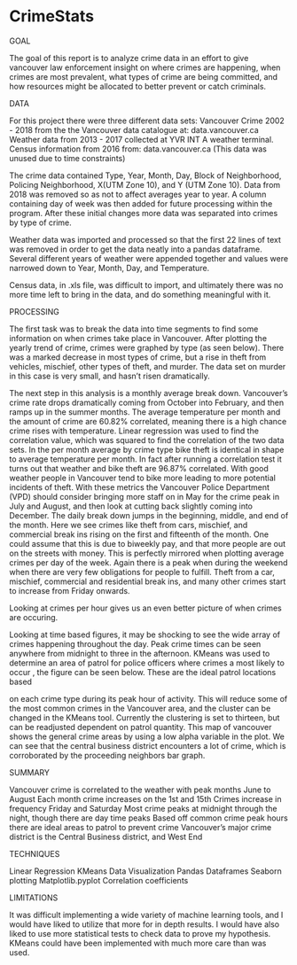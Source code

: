 # CrimeStats

GOAL    

The goal of this report is to analyze crime data in an effort to give vancouver law enforcement insight on where crimes are happening, when crimes are most prevalent, what types of crime are being committed, and how resources might be allocated to better prevent or catch criminals. 

DATA

For this project there were three different data sets: 
Vancouver Crime 2002 - 2018  from the the Vancouver data catalogue at: data.vancouver.ca
Weather data from 2013 - 2017 collected at YVR INT A weather terminal. 
Census information from 2016 from: data.vancouver.ca (This data was unused due to time constraints)

The crime data contained Type, Year, Month, Day, Block of Neighborhood, Policing Neighborhood, X(UTM Zone 10), and Y (UTM Zone 10). Data from 2018 was removed so as not to affect averages year to year. A column containing day of week was then added for future processing within the program. After these initial changes more data was separated into crimes by type of crime. 

Weather data was imported and processed so that the first 22 lines of text was removed in order to get the data neatly into a pandas dataframe. Several different years of weather were appended together and values were narrowed down to Year, Month, Day, and Temperature.

Census data, in .xls file, was difficult to import, and ultimately there was no more time left to bring in the data, and do something meaningful with it. 

PROCESSING

The first task was to break the data into time segments to find some information on when crimes take place in Vancouver. After plotting the yearly trend of crime, crimes were graphed by type (as seen below). There was a marked decrease in most types of crime, but a rise in  theft from vehicles, mischief, other types of theft, and murder. The data set on murder in this case is very small, and hasn’t risen dramatically. 
 
The next step in this analysis is a monthly average break down. Vancouver’s crime rate drops dramatically coming from October into February, and then ramps up in the summer months.
  The average temperature per month and the amount of crime are 60.82% correlated, meaning there is a high chance crime rises with temperature. Linear regression was used to find the correlation value, which was squared to find the correlation of the two data sets. In the per month average by crime type bike theft is identical in shape to average temperature per  month. In fact after running a correlation test it turns out that weather and bike theft are 96.87% correlated. With good weather people in Vancouver tend to bike more leading to more potential incidents of theft. With these  metrics the Vancouver Police Department (VPD) should consider bringing more staff on in May for the crime peak in July and August, and then look at cutting back slightly coming into December. The daily break down jumps in the beginning, middle, and end of the month. Here we see crimes like theft from cars, mischief, and commercial break ins rising on the first and
fifteenth of the month. One could  assume that this is due to biweekly pay, and that more people are out on the streets with money. This is perfectly mirrored when plotting average crimes per day of the week.  Again there is a peak when during the weekend when there are very few obligations for people to fulfill. Theft from a car, mischief, commercial and residential break ins, and many other crimes start to increase from Friday onwards. 

Looking at crimes per hour gives us an even better picture of when crimes are occuring. 

Looking at time based figures, it may be shocking to see the wide array of crimes happening throughout the day. Peak crime times can be seen anywhere from midnight to three in the afternoon. KMeans was used to determine an area of patrol for police officers where crimes a most likely to occur , the figure can be seen below. These are the ideal patrol locations based 

on each crime type during its peak hour of activity. This will reduce some of the most common crimes in the Vancouver area, and the cluster can be changed in the KMeans tool. Currently the clustering is set to thirteen, but can be readjusted dependent on patrol quantity. This map of vancouver shows the general crime areas by using a low alpha variable in the plot. We can see that the central business district encounters a lot of crime, which is corroborated by the proceeding neighbors bar graph. 


SUMMARY

Vancouver crime is correlated to the weather with peak months June to August
Each month crime increases on the 1st and 15th 
Crimes increase in frequency Friday and Saturday
Most crime peaks at midnight through the night, though there are day time peaks
Based off common crime peak hours there are ideal areas to patrol to prevent crime
Vancouver’s major crime district is the Central Business district, and West End

TECHNIQUES

Linear Regression
KMeans
Data Visualization 
Pandas Dataframes 
Seaborn plotting
Matplotlib.pyplot 
Correlation coefficients

LIMITATIONS

It was difficult implementing a wide variety of machine learning tools, and I would have liked to utilize that more for in depth results. I would have also liked to use more statistical tests to check data to prove my hypothesis. KMeans could have been implemented with much more care than was used. 
